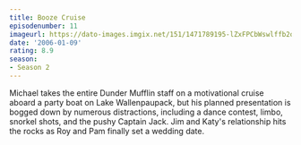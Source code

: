 ```yaml
---
title: Booze Cruise
episodenumber: 11
imageurl: https://dato-images.imgix.net/151/1471789195-lZxFPCbWswlffb2oIKdVmmr4gLg.jpg?ixlib=rb-1.1.0&ch=DPR%2CWidth&auto=compress%2Cformat
date: '2006-01-09'
rating: 8.9
season:
- Season 2
---
```


Michael takes the entire Dunder Mufflin staff on a motivational cruise aboard a party boat on Lake Wallenpaupack, but his planned presentation is bogged down by numerous distractions, including a dance contest, limbo, snorkel shots, and the pushy Captain Jack. Jim and Katy's relationship hits the rocks as Roy and Pam finally set a wedding date.